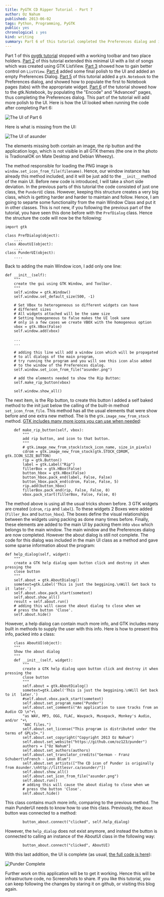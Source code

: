 ```yaml
---
title: PyGTK CD Ripper Tutorial - Part 7
author: Oz Nahum
published: 2013-06-02
tags: Python, Programming, PyGTK
public: yes
chronological : yes
kind: writing 
summary: Part 6 of this tutorial completed the Preferences dialog and introduced gtk.Frames and gtk.Expanders. This part of the tutorial will add some more polish to th UI, introducing icons and completing the About Dialog
---
```



Part 1 of this [pygtk tutorial][tutor1] stopped with a working toolbar and two place 
holders. [Part 2][tutor2] of this tutorial  extended this minimal UI with a list of
songs which was created using GTK ListView. [Part 3][tutor3] showed how to gain better control 
on `ListView`. [Part 4][tutor4] added some final polish to the UI and added an empty Preferences 
Dialog. [Part 5][tutor5] of this tutorial added a `gtk.Notebook` to the Preferences dialog, and 
showed how to populate the first to Notebook pages (tabs) with the appropriate widget.  [Part 6][tutor6]
of the tutorial showed how to the gtk.Notebook, by populating the "Encode" and "Advanced"
pages, thus completing the Preferences dialog. This part of the tutorial will add more polish to the 
UI. Here is how the UI looked when running the code after completing Part 6:

![The UI of Part 6][uipart6]

Here is what is missing from the UI:

![The UI of asunder][asunder_highlighted]

The elements missing both contain an image, the rip button and the application logo, which is not 
visible in all GTK themes (the one in the photo is TradionalOK on Mate Desktop and Debian Wheezy).  

The method responsible for loading the PNG image is `window.set_icon_from_file(filename)`. Hence, 
our window instance has already this method included, and it will be just add to the `__init__`
method of the main UI. 
Before new code is introduced, I will take a short side deviation. In the previous parts of this 
tutorial the code consisted of just one class, the `PunderUI` class. However, keeping  this 
structure creates a very big class, which is getting harder and harder to maintain and follow. 
Hence, I am going to separte some functionality from the main Window Class and put it in other classes.
This is not new, if you following the previous part of the tutorial, you have seen this done before
with the `PrefDialog` class. Hence the structure the code will now be the following:

    import gtk
    
    class PrefDialog(object):
        ....
    class AboutUI(object):
        ....
    class PunderUI(object):
        ....


Back to adding the main Window icon, I add only one line:

    def __init__(self):
        """
        create the gui using GTK Window, and Toolbar.
        """
        self.window = gtk.Window()
        self.window.set_default_size(500, -1)

        # Set VBox to heterogeneous so different widgets can have 
        # different sizes 
        # All widgets attached will be the same size
        # Setting homogeneous to false makes the UI look sane
        # only in a few cases we create VBOX with the homogenous option
        vbox = gtk.VBox(False)
        self.window.add(vbox)
        
        ...
        ...

        # adding this line will add a window icon which will be propagated
        # to all dialogs of the main program, 
        # try running the program and you will see this icon also added 
        # to the window of the Preferences dialog. 
        self.window.set_icon_from_file("asunder.png")
        
        # add the elements needed to show the Rip Button:
        self.make_rip_button(vbox)

        self.window.show_all()

The next item, is the Rip button, to create this button I added a self baked
method to the init just below the calling of the built-in method `set_icon_from_file`.
This method has all the usual elements that were show before and one extra new method.
The is the `gtk.image_new_from_stock` method. [GTK includes many more icons you can use
when needed][gtkimages]:


        def make_rip_button(self, vbox):
            """
            add rip button, and icon to that button. 
            """
            # gtk.image_new_from_stock(stock_icon_name, size_in_pixels)
            cdrom = gtk.image_new_from_stock(gtk.STOCK_CDROM, gtk.ICON_SIZE_BUTTON)
            rip = gtk.Button()
            label = gtk.Label("Rip")
            fillerBox = gtk.HBox(False)
            button_hbox = gtk.HBox(False)
            button_hbox.pack_end(label, False, False)
            button_hbox.pack_end(cdrom, False, False, 5)
            rip.add(button_hbox)
            fillerBox.pack_end(rip, False, False, 0)
            vbox.pack_start(fillerBox, False, False, 0)
        

The method above is using all the usual tricks shown before. 3 GTK widgets are created (`cdrom`,
`rip` and `label`). To these widgets 2 Boxes were added (`filler_Box` and `button_hbox`). The 
boxes define the visual relationships between the widgets using packing as done many times before. 
Finally, these elements are added to the main UI by packing them into `vbox` which belongs to the 
main window. The main window and the Preferences dialog are now completed. However the about dialog 
is still not complete. The code for this dialog was included in the main UI class as a method and
gave some sparse information about the program:

    def help_dialog(self, widget):
        """
        create a GTK help dialog upon button click and destroy it when pressing the
        close button
        """
        self.about = gtk.AboutDialog()
        sometext=gtk.Label('This is just the beggining.\nWill Get back to it  later.')
        self.about.vbox.pack_start(sometext)
        self.about.show_all()
        result = self.about.run()
        # adding this will cause the about dialog to close when we
        # press the button 'Close'.
        self.about.hide()


However, a help dialog can contain much more info, and GTK includes many built in methods to supply 
the user with this info. Here is how to present this info, packed into a class:

        class AboutUI(object):
        """
        Show the about dialog
        """
        def __init__(self, widget):
            """
            create a GTK help dialog upon button click and destroy it when pressing the
            close button
            """
            self.about = gtk.AboutDialog()
            sometext=gtk.Label('This is just the beggining.\nWill Get back to it  later.')
            #self.about.vbox.pack_start(sometext)
            self.about.set_program_name("Punder")
            self.about.set_comments("An application to save tracks from an Audio CD \n"+\
            "as WAV, MP3, OGG, FLAC, Wavpack, Musepack, Monkey's Audio, and/or "+\
            "AAC files.")
            self.about.set_license("This program is distributed under the terms of GPLv3+.")
            self.about.set_copyright("Copyright 2013 Oz Nahum")
            self.about.set_website("https://github.com/oz123/punder")
            authors = ["Oz Nahum"]
            self.about.set_authors(authors)
            self.about.set_translator_credits("German - Franz Schubert\nFrench - Leon Blum")
            self.about.set_artists(["The CD icon of Punder is originally from Asunder.\nhttp://littlesvr.ca/asunder/"])
            self.about.show_all()
            self.about.set_icon_from_file("asunder.png")
            self.about.run()
            # adding this will cause the about dialog to close when we
            # press the button 'Close'.
            self.about.hide()

This class contains much more info, comparing to the previous method. The main PunderUI needs to know
how to use this class. Previously, the `About` button was connected to a method:

            button_about.connect("clicked", self.help_dialog)

However, the `help_dialop` does not exist anymore, and instead the button is connected to calling an
instance of the AboutUI class in the following way:
            
            button_about.connect("clicked", AboutUI)
        

With this last addition, the UI is complete (as usual, [the full code is here][UI_Complete]):

![Punder Complete][uicomplete]           

Further work on this application will be to get it working. Hence this will be infrastructure code, 
no Screenshots to share. If you like this tutorial, you can keep following the changes by staring 
it on github, or visiting this blog again. 


[tutor1]: https://oz123.github.io/writings/2013-01-03-A%20Complete%20PyGTK%20CD%20Ripper%20Tutorial/
[tutor2]: https://oz123.github.io/writings/2013-01-04-PyGTK%20CD%20Ripper%20Tutorial%20Continued/
[tutor3]: https://oz123.github.io/writings/2013-01-09-PyGTK%20CD%20Ripper%20Tutorial%20Part%203/
[tutor4]: https://oz123.github.io/writings/2013-01-21-PyGTK%20CD%20Ripper%20Tutorial%20Part%204/
[tutor5]: https://oz123.github.io/writings/2013-02-11-PyGTK%20CD%20Ripper%20Tutorial%20Part%205/
[tutor6]: https://oz123.github.io/writings/2013-02-27-PyGTK%20CD%20Ripper%20Tutorial%20Part%206/
[uipart6]: https://lh3.googleusercontent.com/-NBzN56B7o5c/UamNiz1yDXI/AAAAAAAACP0/7Jjt3Uy4IpE/s508/EndOfPart6.png
[asunder_highlighted]: https://lh3.googleusercontent.com/-J2rSBaebmqQ/UamMIHeJMkI/AAAAAAAACP0/1-y10KU5VFY/s606/Screenshot-Asunder-Highlighted.png
[gtkimages]: http://www.learngtk.org/pygtk-tutorial/stockimages.html
[uicomplete]: https://lh6.googleusercontent.com/-0cb-ircw1SQ/UasDBoEYpfI/AAAAAAAACQQ/LvO7A77Io90/s736/UI-Complete.png
[UI_Complete]: https://github.com/oz123/punder/tree/UI_Complete
